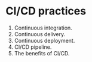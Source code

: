 # CI/CD practices
1.	Continuous integration.
2.	Continuous delivery.
3.	Continuous deployment.
4.	CI/CD pipeline.
5.	The benefits of CI/CD.